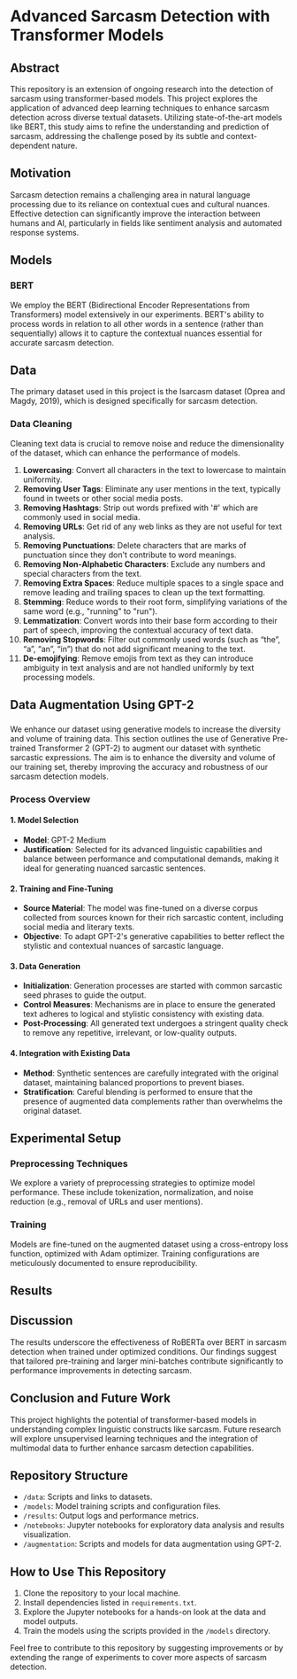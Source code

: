 # Advanced Sarcasm Detection with Transformer Models

## Abstract
This repository is an extension of ongoing research into the detection of sarcasm using transformer-based models. This project explores the application of advanced deep learning techniques to enhance sarcasm detection across diverse textual datasets. Utilizing state-of-the-art models like BERT, this study aims to refine the understanding and prediction of sarcasm, addressing the challenge posed by its subtle and context-dependent nature.

## Motivation
Sarcasm detection remains a challenging area in natural language processing due to its reliance on contextual cues and cultural nuances. Effective detection can significantly improve the interaction between humans and AI, particularly in fields like sentiment analysis and automated response systems.

## Models
### BERT
We employ the BERT (Bidirectional Encoder Representations from Transformers) model extensively in our experiments. BERT's ability to process words in relation to all other words in a sentence (rather than sequentially) allows it to capture the contextual nuances essential for accurate sarcasm detection.

## Data
The primary dataset used in this project is the Isarcasm dataset (Oprea and Magdy, 2019), which is designed specifically for sarcasm detection.

### Data Cleaning
Cleaning text data is crucial to remove noise and reduce the dimensionality of the dataset, which can enhance the performance of models.

1. **Lowercasing**: Convert all characters in the text to lowercase to maintain uniformity.
2. **Removing User Tags**: Eliminate any user mentions in the text, typically found in tweets or other social media posts.
3. **Removing Hashtags**: Strip out words prefixed with '#' which are commonly used in social media.
4. **Removing URLs**: Get rid of any web links as they are not useful for text analysis.
5. **Removing Punctuations**: Delete characters that are marks of punctuation since they don't contribute to word meanings.
6. **Removing Non-Alphabetic Characters**: Exclude any numbers and special characters from the text.
7. **Removing Extra Spaces**: Reduce multiple spaces to a single space and remove leading and trailing spaces to clean up the text formatting.
8. **Stemming**: Reduce words to their root form, simplifying variations of the same word (e.g., "running" to "run").
9. **Lemmatization**: Convert words into their base form according to their part of speech, improving the contextual accuracy of text data.
10. **Removing Stopwords**: Filter out commonly used words (such as “the”, “a”, “an”, “in”) that do not add significant meaning to the text.
11. **De-emojifying**: Remove emojis from text as they can introduce ambiguity in text analysis and are not handled uniformly by text processing models.


## Data Augmentation Using GPT-2
###
We enhance our dataset using generative models to increase the diversity and volume of training data. This section outlines the use of Generative Pre-trained Transformer 2 (GPT-2) to augment our dataset with synthetic sarcastic expressions. The aim is to enhance the diversity and volume of our training set, thereby improving the accuracy and robustness of our sarcasm detection models.

### Process Overview

#### 1. **Model Selection**
- **Model**: GPT-2 Medium
- **Justification**: Selected for its advanced linguistic capabilities and balance between performance and computational demands, making it ideal for generating nuanced sarcastic sentences.

#### 2. **Training and Fine-Tuning**
- **Source Material**: The model was fine-tuned on a diverse corpus collected from sources known for their rich sarcastic content, including social media and literary texts.
- **Objective**: To adapt GPT-2's generative capabilities to better reflect the stylistic and contextual nuances of sarcastic language.

#### 3. **Data Generation**
- **Initialization**: Generation processes are started with common sarcastic seed phrases to guide the output.
- **Control Measures**: Mechanisms are in place to ensure the generated text adheres to logical and stylistic consistency with existing data.
- **Post-Processing**: All generated text undergoes a stringent quality check to remove any repetitive, irrelevant, or low-quality outputs.

#### 4. **Integration with Existing Data**
- **Method**: Synthetic sentences are carefully integrated with the original dataset, maintaining balanced proportions to prevent biases.
- **Stratification**: Careful blending is performed to ensure that the presence of augmented data complements rather than overwhelms the original dataset.


## Experimental Setup

### Preprocessing Techniques
We explore a variety of preprocessing strategies to optimize model performance. These include tokenization, normalization, and noise reduction (e.g., removal of URLs and user mentions).

### Training
Models are fine-tuned on the augmented dataset using a cross-entropy loss function, optimized with Adam optimizer. Training configurations are meticulously documented to ensure reproducibility.

## Results


## Discussion
The results underscore the effectiveness of RoBERTa over BERT in sarcasm detection when trained under optimized conditions. Our findings suggest that tailored pre-training and larger mini-batches contribute significantly to performance improvements in detecting sarcasm.

## Conclusion and Future Work
This project highlights the potential of transformer-based models in understanding complex linguistic constructs like sarcasm. Future research will explore unsupervised learning techniques and the integration of multimodal data to further enhance sarcasm detection capabilities.

## Repository Structure

- `/data`: Scripts and links to datasets.
- `/models`: Model training scripts and configuration files.
- `/results`: Output logs and performance metrics.
- `/notebooks`: Jupyter notebooks for exploratory data analysis and results visualization.
- `/augmentation`: Scripts and models for data augmentation using GPT-2.

## How to Use This Repository

1. Clone the repository to your local machine.
2. Install dependencies listed in `requirements.txt`.
3. Explore the Jupyter notebooks for a hands-on look at the data and model outputs.
4. Train the models using the scripts provided in the `/models` directory.


Feel free to contribute to this repository by suggesting improvements or by extending the range of experiments to cover more aspects of sarcasm detection.
